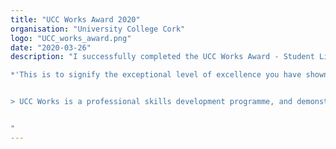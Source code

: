 ```yaml
---
title: "UCC Works Award 2020"
organisation: "University College Cork"
logo: "UCC_works_award.png"
date: "2020-03-26"
description: "I successfully completed the UCC Works Award - Student Life Pathway. To acknowledge the achievement, I was awarded a UCC Works Award - Student Life Pathway digital badge.

*'This is to signify the exceptional level of excellence you have shown in your personal, professional and academic activities in a digital micro-credential.'* - [View 2020 Digital Badge](https://openbadgepassport.com/app/badge?id=206844)


> UCC Works is a professional skills development programme, and demonstrates that students (undergraduate and postgraduate) have engaged in, and developed transferable skills through extra-curricular activities, work experience, civic engagement and global awareness. The purpose of UCC Works is to give students valuable work-based and work-related experience and enhance the development of broader competencies and to receive formal recognition from University College Cork for the learning acquired from same. This UCC programme supports students in their professional and personal development whilst at the same time encouraging them to actively support and participate in the UCC community and beyond to become global citizens.


"
---
```

